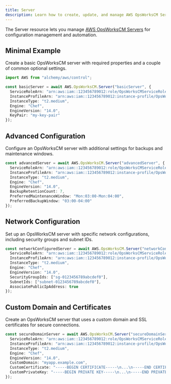 ```yaml
---
title: Server
description: Learn how to create, update, and manage AWS OpsWorksCM Servers using Alchemy Cloud Control.
---
```



The Server resource lets you manage [AWS OpsWorksCM Servers](https://docs.aws.amazon.com/opsworkscm/latest/userguide/) for configuration management and automation.

## Minimal Example

Create a basic OpsWorksCM server with required properties and a couple of common optional settings.

```ts
import AWS from "alchemy/aws/control";

const basicServer = await AWS.OpsWorksCM.Server("basicServer", {
  ServiceRoleArn: "arn:aws:iam::123456789012:role/OpsWorksCMServiceRole",
  InstanceProfileArn: "arn:aws:iam::123456789012:instance-profile/OpsWorksCMInstanceProfile",
  InstanceType: "t2.medium",
  Engine: "Chef",
  EngineVersion: "14.0",
  KeyPair: "my-key-pair"
});
```

## Advanced Configuration

Configure an OpsWorksCM server with additional settings for backups and maintenance windows.

```ts
const advancedServer = await AWS.OpsWorksCM.Server("advancedServer", {
  ServiceRoleArn: "arn:aws:iam::123456789012:role/OpsWorksCMServiceRole",
  InstanceProfileArn: "arn:aws:iam::123456789012:instance-profile/OpsWorksCMInstanceProfile",
  InstanceType: "t2.medium",
  Engine: "Chef",
  EngineVersion: "14.0",
  BackupRetentionCount: 7,
  PreferredMaintenanceWindow: "Mon:03:00-Mon:04:00",
  PreferredBackupWindow: "03:00-04:00"
});
```

## Network Configuration

Set up an OpsWorksCM server with specific network configurations, including security groups and subnet IDs.

```ts
const networkConfiguredServer = await AWS.OpsWorksCM.Server("networkConfiguredServer", {
  ServiceRoleArn: "arn:aws:iam::123456789012:role/OpsWorksCMServiceRole",
  InstanceProfileArn: "arn:aws:iam::123456789012:instance-profile/OpsWorksCMInstanceProfile",
  InstanceType: "t2.medium",
  Engine: "Chef",
  EngineVersion: "14.0",
  SecurityGroupIds: ["sg-0123456789abcdef0"],
  SubnetIds: ["subnet-0123456789abcdef0"],
  AssociatePublicIpAddress: true
});
```

## Custom Domain and Certificates

Create an OpsWorksCM server that uses a custom domain and SSL certificates for secure connections.

```ts
const secureDomainServer = await AWS.OpsWorksCM.Server("secureDomainServer", {
  ServiceRoleArn: "arn:aws:iam::123456789012:role/OpsWorksCMServiceRole",
  InstanceProfileArn: "arn:aws:iam::123456789012:instance-profile/OpsWorksCMInstanceProfile",
  InstanceType: "t2.medium",
  Engine: "Chef",
  EngineVersion: "14.0",
  CustomDomain: "myapp.example.com",
  CustomCertificate: "-----BEGIN CERTIFICATE-----\n...\n-----END CERTIFICATE-----",
  CustomPrivateKey: "-----BEGIN PRIVATE KEY-----\n...\n-----END PRIVATE KEY-----"
});
```

